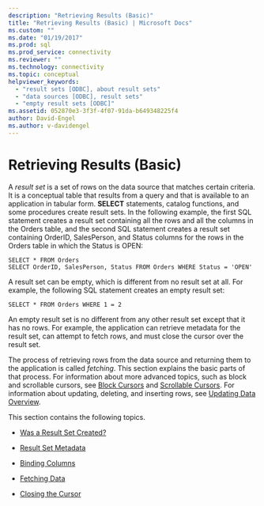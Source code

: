 ```yaml
---
description: "Retrieving Results (Basic)"
title: "Retrieving Results (Basic) | Microsoft Docs"
ms.custom: ""
ms.date: "01/19/2017"
ms.prod: sql
ms.prod_service: connectivity
ms.reviewer: ""
ms.technology: connectivity
ms.topic: conceptual
helpviewer_keywords: 
  - "result sets [ODBC], about result sets"
  - "data sources [ODBC], result sets"
  - "empty result sets [ODBC]"
ms.assetid: 052870e3-3f3f-4f07-91da-b649348225f4
author: David-Engel
ms.author: v-davidengel
---
```

# Retrieving Results (Basic)
A *result set* is a set of rows on the data source that matches certain criteria. It is a conceptual table that results from a query and that is available to an application in tabular form. **SELECT** statements, catalog functions, and some procedures create result sets. In the following example, the first SQL statement creates a result set containing all the rows and all the columns in the Orders table, and the second SQL statement creates a result set containing OrderID, SalesPerson, and Status columns for the rows in the Orders table in which the Status is OPEN:  
  
```  
SELECT * FROM Orders  
SELECT OrderID, SalesPerson, Status FROM Orders WHERE Status = 'OPEN'  
```  
  
 A result set can be empty, which is different from no result set at all. For example, the following SQL statement creates an empty result set:  
  
```  
SELECT * FROM Orders WHERE 1 = 2  
```  
  
 An empty result set is no different from any other result set except that it has no rows. For example, the application can retrieve metadata for the result set, can attempt to fetch rows, and must close the cursor over the result set.  
  
 The process of retrieving rows from the data source and returning them to the application is called *fetching*. This section explains the basic parts of that process. For information about more advanced topics, such as block and scrollable cursors, see [Block Cursors](../../../odbc/reference/develop-app/block-cursors.md) and [Scrollable Cursors](../../../odbc/reference/develop-app/scrollable-cursors.md). For information about updating, deleting, and inserting rows, see [Updating Data Overview](../../../odbc/reference/develop-app/updating-data-overview.md).  
  
 This section contains the following topics.  
  
-   [Was a Result Set Created?](../../../odbc/reference/develop-app/was-a-result-set-created.md)  
  
-   [Result Set Metadata](../../../odbc/reference/develop-app/result-set-metadata.md)  
  
-   [Binding Columns](../../../odbc/reference/develop-app/binding-columns.md)  
  
-   [Fetching Data](../../../odbc/reference/develop-app/fetching-data.md)  
  
-   [Closing the Cursor](../../../odbc/reference/develop-app/closing-the-cursor.md)
